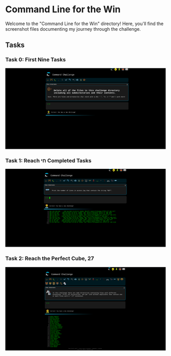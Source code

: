 # Command Line for the Win

Welcome to the "Command Line for the Win" directory! Here, you'll find the screenshot files documenting my journey through the challenge.

## Tasks

### Task 0: First Nine Tasks
![Task 0 Screenshot](0-first_9_tasks.jpg)

### Task 1: Reach חי Completed Tasks
![Task 1 Screenshot](1-next_9_tasks.jpg)

### Task 2: Reach the Perfect Cube, 27
![Task 2 Screenshot](2-next_9_tasks.jpg)

